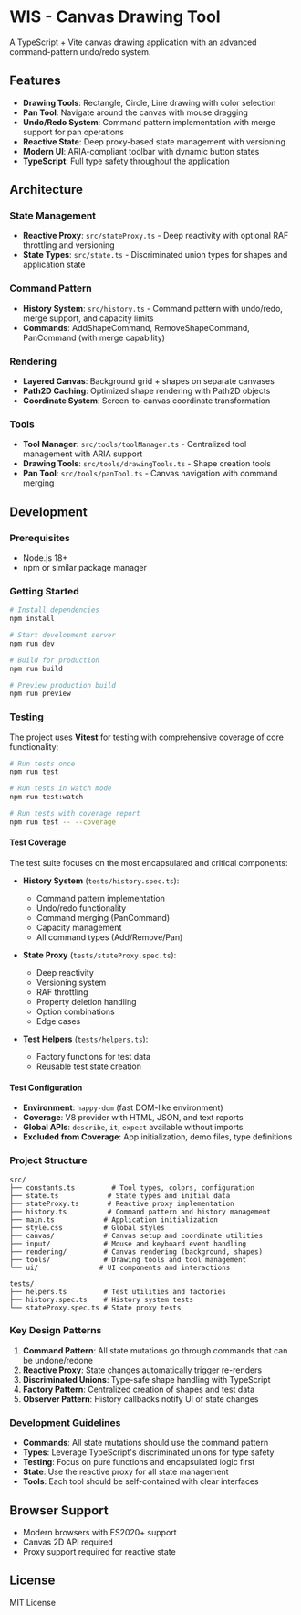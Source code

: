 # WIS - Canvas Drawing Tool

A TypeScript + Vite canvas drawing application with an advanced command-pattern undo/redo system.

## Features

- **Drawing Tools**: Rectangle, Circle, Line drawing with color selection
- **Pan Tool**: Navigate around the canvas with mouse dragging
- **Undo/Redo System**: Command pattern implementation with merge support for pan operations
- **Reactive State**: Deep proxy-based state management with versioning
- **Modern UI**: ARIA-compliant toolbar with dynamic button states
- **TypeScript**: Full type safety throughout the application

## Architecture

### State Management
- **Reactive Proxy**: `src/stateProxy.ts` - Deep reactivity with optional RAF throttling and versioning
- **State Types**: `src/state.ts` - Discriminated union types for shapes and application state

### Command Pattern
- **History System**: `src/history.ts` - Command pattern with undo/redo, merge support, and capacity limits
- **Commands**: AddShapeCommand, RemoveShapeCommand, PanCommand (with merge capability)

### Rendering
- **Layered Canvas**: Background grid + shapes on separate canvases
- **Path2D Caching**: Optimized shape rendering with Path2D objects
- **Coordinate System**: Screen-to-canvas coordinate transformation

### Tools
- **Tool Manager**: `src/tools/toolManager.ts` - Centralized tool management with ARIA support
- **Drawing Tools**: `src/tools/drawingTools.ts` - Shape creation tools
- **Pan Tool**: `src/tools/panTool.ts` - Canvas navigation with command merging

## Development

### Prerequisites
- Node.js 18+
- npm or similar package manager

### Getting Started

```bash
# Install dependencies
npm install

# Start development server
npm run dev

# Build for production
npm run build

# Preview production build
npm run preview
```

### Testing

The project uses **Vitest** for testing with comprehensive coverage of core functionality:

```bash
# Run tests once
npm run test

# Run tests in watch mode
npm run test:watch

# Run tests with coverage report
npm run test -- --coverage
```

#### Test Coverage

The test suite focuses on the most encapsulated and critical components:

- **History System** (`tests/history.spec.ts`): 
  - Command pattern implementation
  - Undo/redo functionality
  - Command merging (PanCommand)
  - Capacity management
  - All command types (Add/Remove/Pan)

- **State Proxy** (`tests/stateProxy.spec.ts`):
  - Deep reactivity
  - Versioning system
  - RAF throttling
  - Property deletion handling
  - Option combinations
  - Edge cases

- **Test Helpers** (`tests/helpers.ts`):
  - Factory functions for test data
  - Reusable test state creation

#### Test Configuration

- **Environment**: `happy-dom` (fast DOM-like environment)
- **Coverage**: V8 provider with HTML, JSON, and text reports
- **Global APIs**: `describe`, `it`, `expect` available without imports
- **Excluded from Coverage**: App initialization, demo files, type definitions

### Project Structure

```
src/
├── constants.ts         # Tool types, colors, configuration
├── state.ts            # State types and initial data
├── stateProxy.ts       # Reactive proxy implementation
├── history.ts          # Command pattern and history management
├── main.ts            # Application initialization
├── style.css          # Global styles
├── canvas/            # Canvas setup and coordinate utilities
├── input/             # Mouse and keyboard event handling
├── rendering/         # Canvas rendering (background, shapes)
├── tools/             # Drawing tools and tool management
└── ui/               # UI components and interactions

tests/
├── helpers.ts         # Test utilities and factories
├── history.spec.ts    # History system tests
└── stateProxy.spec.ts # State proxy tests
```

### Key Design Patterns

1. **Command Pattern**: All state mutations go through commands that can be undone/redone
2. **Reactive Proxy**: State changes automatically trigger re-renders
3. **Discriminated Unions**: Type-safe shape handling with TypeScript
4. **Factory Pattern**: Centralized creation of shapes and test data
5. **Observer Pattern**: History callbacks notify UI of state changes

### Development Guidelines

- **Commands**: All state mutations should use the command pattern
- **Types**: Leverage TypeScript's discriminated unions for type safety
- **Testing**: Focus on pure functions and encapsulated logic first
- **State**: Use the reactive proxy for all state management
- **Tools**: Each tool should be self-contained with clear interfaces

## Browser Support

- Modern browsers with ES2020+ support
- Canvas 2D API required
- Proxy support required for reactive state

## License

MIT License
